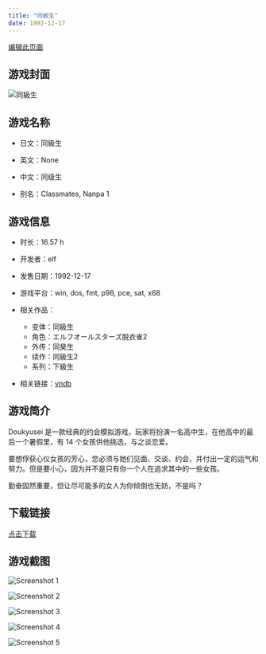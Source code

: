 ```yaml
---
title: "同級生"
date: 1992-12-17
---
```

[编辑此页面](https://github.com/ACG-3/ADV3-source/blob/main/source/_posts/games/%E5%90%8C%E7%B4%9A%E7%94%9F.md)

## 游戏封面

![同級生](https%3A//pan.timero.xyz/onedrive/img_lib_001/%E5%90%8C%E7%B4%9A%E7%94%9F_cover.avif)


## 游戏名称

- 日文：同級生
- 英文：None
- 中文：同级生

- 别名：Classmates, Nanpa 1


## 游戏信息

- 时长：16.57 h
- 开发者：elf
- 发售日期：1992-12-17
- 游戏平台：win, dos, fmt, p98, pce, sat, x68
- 相关作品：
   - 变体：同級生
   - 角色：エルフオールスターズ脱衣雀2
   - 外传：同臭生
   - 续作：同級生2
   - 系列：下級生

- 相关链接：[vndb](https://vndb.org/v185)


## 游戏简介

Doukyusei 是一款经典的约会模拟游戏，玩家将扮演一名高中生，在他高中的最后一个暑假里，有 14 个女孩供他挑选，与之谈恋爱。

要想俘获心仪女孩的芳心，您必须与她们见面、交谈、约会，并付出一定的运气和努力。但是要小心，因为并不是只有你一个人在追求其中的一些女孩。

勤奋固然重要，但让尽可能多的女人为你倾倒也无妨，不是吗？


## 下载链接

[点击下载](https://pan.timero.xyz/onedrive/adv_lib_001/%E5%90%8C%E7%B4%9A%E7%94%9F)


## 游戏截图


![Screenshot 1](https%3A//pan.timero.xyz/onedrive/img_lib_001/%E5%90%8C%E7%B4%9A%E7%94%9F_Screenshot_1.avif)

![Screenshot 2](https%3A//pan.timero.xyz/onedrive/img_lib_001/%E5%90%8C%E7%B4%9A%E7%94%9F_Screenshot_2.avif)

![Screenshot 3](https%3A//pan.timero.xyz/onedrive/img_lib_001/%E5%90%8C%E7%B4%9A%E7%94%9F_Screenshot_3.avif)

![Screenshot 4](https%3A//pan.timero.xyz/onedrive/img_lib_001/%E5%90%8C%E7%B4%9A%E7%94%9F_Screenshot_4.avif)

![Screenshot 5](https%3A//pan.timero.xyz/onedrive/img_lib_001/%E5%90%8C%E7%B4%9A%E7%94%9F_Screenshot_5.avif)

